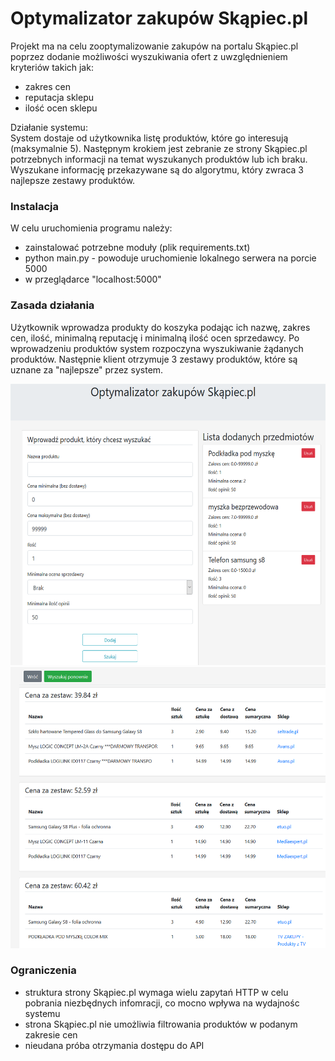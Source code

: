 # Optymalizator zakupów Skąpiec.pl    

Projekt ma na celu zooptymalizowanie zakupów na portalu Skąpiec.pl poprzez dodanie 
możliwości wyszukiwania ofert z uwzględnieniem kryteriów takich jak: 
* zakres cen
* reputacja sklepu
* ilość ocen sklepu

Działanie systemu:  
System dostaje od użytkownika listę produktów, które go interesują (maksymalnie 5). 
Następnym krokiem jest zebranie ze strony Skąpiec.pl potrzebnych informacji na temat wyszukanych produktów lub ich braku. 
Wyszukane informację przekazywane są do algorytmu, który zwraca 3 najlepsze zestawy produktów.

### Instalacja
W celu uruchomienia programu należy:
* zainstalować potrzebne moduły (plik requirements.txt)
* python main.py - powoduje uruchomienie lokalnego serwera na porcie 5000 
* w przeglądarce "localhost:5000"

### Zasada działania
Użytkownik wprowadza produkty do koszyka podając ich nazwę, zakres cen, ilość, minimalną reputację i minimalną ilość ocen sprzedawcy. Po wprowadzeniu produktów system rozpoczyna wyszukiwanie żądanych produktów. Następnie klient otrzymuje 3 zestawy produktów, które są uznane za "najlepsze" przez system.

<img src="https://github.com/Infam852/skapiec2/blob/master/screens/screen1.PNG" data-canonical-src="https://github.com/Infam852/skapiec2/blob/master/screens/screen1.PNG" width="650" height="450" />
<img src="https://github.com/Infam852/skapiec2/blob/master/screens/screen2.PNG" data-canonical-src="https://github.com/Infam852/skapiec2/blob/master/screens/screen1.PNG" width="650" height="450" />

### Ograniczenia
* struktura strony Skąpiec.pl wymaga wielu zapytań HTTP w celu pobrania niezbędnych infomracji, co mocno wpływa na wydajnośc systemu
* strona Skąpiec.pl nie umożliwia filtrowania produktów w podanym zakresie cen 
* nieudana próba otrzymania dostępu do API 
